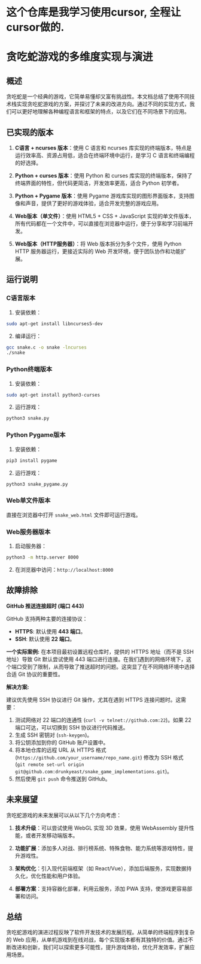 # 这个仓库是我学习使用cursor, 全程让cursor做的.
# 贪吃蛇游戏的多维度实现与演进

## 概述

贪吃蛇是一个经典的游戏，它简单易懂却又富有挑战性。本文档总结了使用不同技术栈实现贪吃蛇游戏的方案，并探讨了未来的改进方向。通过不同的实现方式，我们可以更好地理解各种编程语言和框架的特点，以及它们在不同场景下的应用。

## 已实现的版本

1. **C语言 + ncurses 版本**：使用 C 语言和 ncurses 库实现的终端版本，特点是运行效率高、资源占用低，适合在终端环境中运行，是学习 C 语言和终端编程的好选择。

2. **Python + curses 版本**：使用 Python 和 curses 库实现的终端版本，保持了终端界面的特性，但代码更简洁，开发效率更高，适合 Python 初学者。

3. **Python + Pygame 版本**：使用 Pygame 游戏库实现的图形界面版本，支持图像和声音，提供了更好的游戏体验，适合开发完整的游戏应用。

4. **Web版本（单文件）**：使用 HTML5 + CSS + JavaScript 实现的单文件版本，所有代码都在一个文件中，可以直接在浏览器中运行，便于分享和学习前端开发。

5. **Web版本（HTTP服务器）**：将 Web 版本拆分为多个文件，使用 Python HTTP 服务器运行，更接近实际的 Web 开发环境，便于团队协作和功能扩展。

## 运行说明

### C语言版本
1. 安装依赖：
```bash
sudo apt-get install libncurses5-dev
```
2. 编译运行：
```bash
gcc snake.c -o snake -lncurses
./snake
```

### Python终端版本
1. 安装依赖：
```bash
sudo apt-get install python3-curses
```
2. 运行游戏：
```bash
python3 snake.py
```

### Python Pygame版本
1. 安装依赖：
```bash
pip3 install pygame
```
2. 运行游戏：
```bash
python3 snake_pygame.py
```

### Web单文件版本
直接在浏览器中打开 `snake_web.html` 文件即可运行游戏。

### Web服务器版本
1. 启动服务器：
```bash
python3 -m http.server 8000
```
2. 在浏览器中访问：`http://localhost:8000`

## 故障排除

**GitHub 推送连接超时 (端口 443)**

GitHub 支持两种主要的连接协议：
- **HTTPS**: 默认使用 **443 端口**。
- **SSH**: 默认使用 **22 端口**。

**一个实际案例:** 在本项目最初设置远程仓库时，提供的 HTTPS 地址（而不是 SSH 地址）导致 Git 默认尝试使用 443 端口进行连接。在我们遇到的网络环境下，这个端口受到了限制，从而导致了推送超时的问题。这突显了在不同网络环境中选择合适 Git 协议的重要性。

**解决方案:**

建议优先使用 SSH 协议进行 Git 操作，尤其在遇到 HTTPS 连接问题时。这需要：
1.  测试网络对 22 端口的连通性 (`curl -v telnet://github.com:22`)。如果 22 端口可达，可以切换到 SSH 协议进行代码推送。
2.  生成 SSH 密钥对 (`ssh-keygen`)。
3.  将公钥添加到你的 GitHub 账户设置中。
4.  将本地仓库的远程 URL 从 HTTPS 格式 (`https://github.com/your_username/repo_name.git`) 修改为 SSH 格式 (`git remote set-url origin git@github.com:drunkyeast/snake_game_implementations.git`)。
5.  然后使用 `git push` 命令推送到 GitHub。

## 未来展望

贪吃蛇游戏的未来发展可以从以下几个方向考虑：

1. **技术升级**：可以尝试使用 WebGL 实现 3D 效果，使用 WebAssembly 提升性能，或者开发移动端版本。

2. **功能扩展**：添加多人对战、排行榜系统、特殊食物、能力系统等游戏特性，提升游戏性。

3. **架构优化**：引入现代前端框架（如 React/Vue），添加后端服务，实现数据持久化，优化性能和用户体验。

4. **部署方案**：支持容器化部署，利用云服务，添加 PWA 支持，使游戏更容易部署和访问。

## 总结

贪吃蛇游戏的演进过程反映了软件开发技术的发展历程。从简单的终端程序到复杂的 Web 应用，从单机游戏到在线对战，每个实现版本都有其独特的价值。通过不断改进和创新，我们可以探索更多可能性，提升游戏体验，优化开发效率，扩展应用场景。 